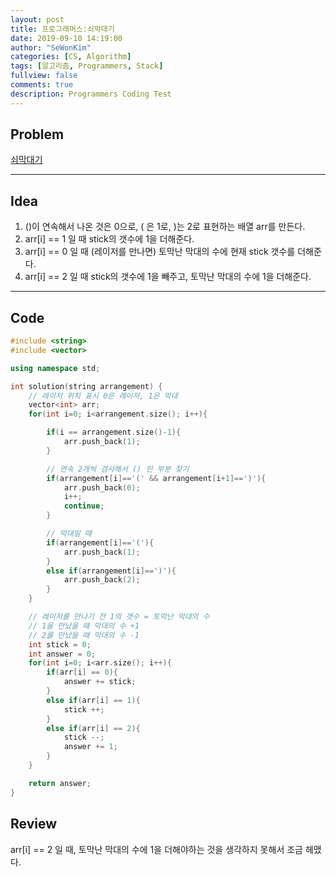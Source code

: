 ```yaml
---
layout: post
title: 프로그래머스:쇠막대기
date: 2019-09-10 14:19:00
author: "SeWonKim"
categories: [CS, Algorithm]
tags: [알고리즘, Programmers, Stack]
fullview: false
comments: true
description: Programmers Coding Test
---
```


## Problem

[쇠막대기](https://programmers.co.kr/learn/courses/30/lessons/42585)

---

## Idea

1. ()이 연속해서 나온 것은 0으로, ( 은 1로, )는 2로 표현하는 배열 arr를 만든다.
2. arr[i] == 1 일 때 stick의 갯수에 1을 더해준다.
3. arr[i] == 0 일 때 (레이저를 만나면) 토막난 막대의 수에 현재 stick 갯수를 더해준다.
4. arr[i] == 2 일 때 stick의 갯수에 1을 빼주고, 토막난 막대의 수에 1을 더해준다.

---

## Code

```cpp
#include <string>
#include <vector>

using namespace std;

int solution(string arrangement) {
    // 레이저 위치 표시 0은 레이저, 1은 막대
    vector<int> arr;
    for(int i=0; i<arrangement.size(); i++){

        if(i == arrangement.size()-1){
            arr.push_back(1);
        }

        // 연속 2개씩 검사해서 () 인 부분 찾기
        if(arrangement[i]=='(' && arrangement[i+1]==')'){
            arr.push_back(0);
            i++;
            continue;
        }

        // 막대일 때
        if(arrangement[i]=='('){
            arr.push_back(1);
        }
        else if(arrangement[i]==')'){
            arr.push_back(2);
        }
    }

    // 레이저를 만나기 전 1의 갯수 = 토막난 막대의 수
    // 1을 만났을 때 막대의 수 +1
    // 2를 만났을 때 막대의 수 -1
    int stick = 0;
    int answer = 0;
    for(int i=0; i<arr.size(); i++){
        if(arr[i] == 0){
            answer += stick;
        }
        else if(arr[i] == 1){
            stick ++;
        }
        else if(arr[i] == 2){
            stick --;
            answer += 1;
        }
    }

    return answer;
}
```

## Review

arr[i] == 2 일 때, 토막난 막대의 수에 1을 더해야하는 것을 생각하지 못해서 조금 헤맸다.
